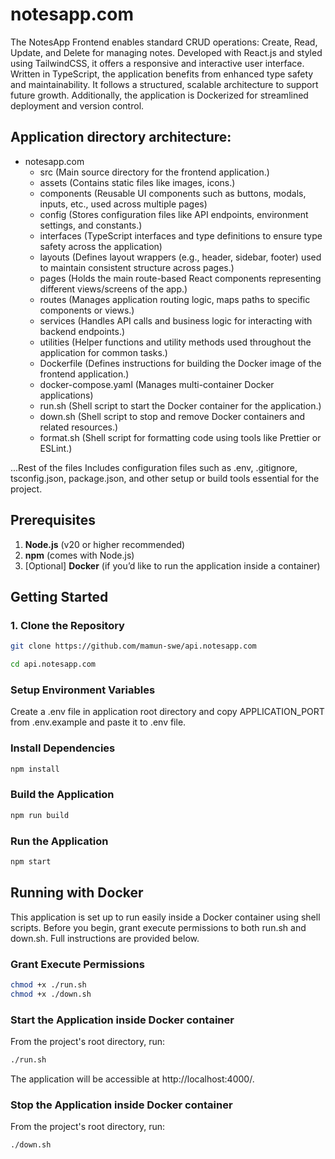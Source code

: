 # notesapp.com

The NotesApp Frontend enables standard CRUD operations: Create, Read, Update, and Delete for managing notes. Developed with React.js and styled using TailwindCSS, it offers a responsive and interactive user interface. Written in TypeScript, the application benefits from enhanced type safety and maintainability. It follows a structured, scalable architecture to support future growth. Additionally, the application is Dockerized for streamlined deployment and version control.

## Application directory architecture:

- notesapp.com
    - src (Main source directory for the frontend application.)
    - assets (Contains static files like images, icons.)
    - components (Reusable UI components such as buttons, modals, inputs, etc., used across multiple pages)
    - config (Stores configuration files like API endpoints, environment settings, and constants.)
    - interfaces (TypeScript interfaces and type definitions to ensure type safety across the application)
    - layouts (Defines layout wrappers (e.g., header, sidebar, footer) used to maintain consistent structure across pages.)
    - pages (Holds the main route-based React components representing different views/screens of the app.)
    - routes (Manages application routing logic, maps paths to specific components or views.)
    - services (Handles API calls and business logic for interacting with backend endpoints.)
    - utilities (Helper functions and utility methods used throughout the application for common tasks.)
  - Dockerfile (Defines instructions for building the Docker image of the frontend application.)
  - docker-compose.yaml (Manages multi-container Docker applications)
  - run.sh (Shell script to start the Docker container for the application.)
  - down.sh (Shell script to stop and remove Docker containers and related resources.)
  - format.sh (Shell script for formatting code using tools like Prettier or ESLint.)

...Rest of the files
Includes configuration files such as .env, .gitignore, tsconfig.json, package.json, and other setup or build tools essential for the project.


## Prerequisites

1. **Node.js** (v20 or higher recommended)
2. **npm** (comes with Node.js)
3. [Optional] **Docker** (if you’d like to run the application inside a container)

## Getting Started

### 1. Clone the Repository

```bash
git clone https://github.com/mamun-swe/api.notesapp.com
```

```bash
cd api.notesapp.com
```

### Setup Environment Variables

Create a .env file in application root directory and copy APPLICATION_PORT from .env.example and paste it to .env file.

### Install Dependencies

```bash
npm install
```

### Build the Application

```bash
npm run build
```

### Run the Application

```bash
npm start
```

## Running with Docker

This application is set up to run easily inside a Docker container using shell scripts. Before you begin, grant execute permissions to both run.sh and down.sh. Full instructions are provided below.

### Grant Execute Permissions

```bash
chmod +x ./run.sh
chmod +x ./down.sh
```

### Start the Application inside Docker container

From the project's root directory, run:

```bash
./run.sh
```

The application will be accessible at http://localhost:4000/<PORT>.

### Stop the Application inside Docker container

From the project's root directory, run:

```bash
./down.sh
```